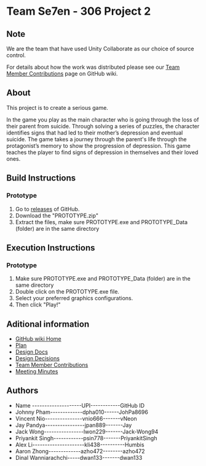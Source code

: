 # Team Se7en - 306 Project 2

## Note

We are the team that have used Unity Collaborate as our choice of source control.

For details about how the work was distributed please see our [Team Member Contributions](https://github.com/vNeon/306Project2/wiki/Team-member-contributions) page on GitHub wiki.

## About
This project is to create a serious game.

In the game you play as the main character who is going through the loss of their parent from suicide. Through solving a series of puzzles, the character identifies signs that had led to their mother’s depression and eventual suicide. The game takes a journey through the parent's life through the protagonist’s memory to show the progression of depression. This game teaches the player to find signs of depression in themselves and their loved ones.

## Build Instructions
### Prototype
1. Go to [releases](https://github.com/vNeon/306Project2/releases) of GitHub.
2. Download the "PROTOTYPE.zip"  
3. Extract the files, make sure PROTOTYPE.exe and PROTOTYPE_Data (folder) are in the same directory

## Execution Instructions
### Prototype
1. Make sure PROTOTYPE.exe and PROTOTYPE_Data (folder) are in the same directory
2. Double click on the PROTOTYPE.exe file.
3. Select your preferred graphics configurations.
4. Then click "Play!"

## Aditional information

* [GitHub wiki Home](https://github.com/vNeon/306Project2/wiki)
* [Plan](https://github.com/vNeon/306Project2/wiki/Plan)
* [Design Docs](https://github.com/vNeon/306Project2/wiki/Design-Documents)
* [Design Decisions](https://github.com/vNeon/306Project2/wiki/Design-Decisions)
* [Team Member Contributions](https://github.com/vNeon/306Project2/wiki/Team-member-contributions)
* [Meeting Minutes](https://github.com/vNeon/306Project2/wiki/Meeting-Minutes)


## Authors
* Name --------------------UPI------------GitHub ID
* Johnny Pham-------------dpha010------JohPa8696
* Vincent Nio---------------vnio666-------vNeon
* Jay Pandya----------------jpan889-------Jay
* Jack Wong----------------lwon229-------Jack-Wong94
* Priyankit Singh------------psin778-------PriyankitSingh
* Alex Li---------------------kli438----------Humbis
* Aaron Zhong-------------azho472--------azho472
* Dinal Wanniarachchi-----dwan133-------dwan133 
